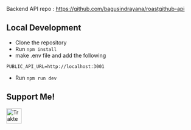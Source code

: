 Backend API repo : https://github.com/bagusindrayana/roastgithub-api

## Local Development
- Clone the repository
- Run `npm install`
- make .env file and add the following
```
PUBLIC_API_URL=http://localhost:3001
```
- Run `npm run dev`


## Support Me!
<a href="https://trakteer.id/bagood" target="_blank"
                ><img
                    id="wse-buttons-preview"
                    src="https://cdn.trakteer.id/images/embed/trbtn-red-1.png?date=18-11-2023"
                    height="40"
                    style="border: 0px; height: 40px; --darkreader-inline-border-top: 0px; --darkreader-inline-border-right: 0px; --darkreader-inline-border-bottom: 0px; --darkreader-inline-border-left: 0px;"
                    alt="Trakteer Saya"
                    data-darkreader-inline-border-top=""
                    data-darkreader-inline-border-right=""
                    data-darkreader-inline-border-bottom=""
                    data-darkreader-inline-border-left=""
                /></a
            >
